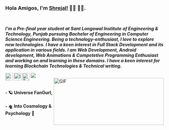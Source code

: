 ### Hola Amigos, I'm [Shrejal!](https://shrejal.codes) 👋🏻 👩‍💻.
<br>

***I'm a Pre-final year student at Sant Longowal Institute of Engineering & Technology, Punjab pursuing Bachelor of Engineering in Computer Science Engineering. Being a technology-enthusiast, I love to explore new technologies. I have a keen interest in Full Stack Development and its application in various fields.
I am Web Development, Android development, Web Animations & Competetive Programming Enthusiast and working on and learning in these domains.
I have a keen interest for learning Blockchain Technologies & Technical writing.***
<br/>

<a href="https://www.linkedin.com/in/shrejal-singh-8026a816b/">
  <img align="left" alt="Linkedin" width="24px" src="https://cdn.jsdelivr.net/npm/simple-icons@v3/icons/linkedin.svg" />
</a>
<a href="https://www.instagram.com/_shrejal.singh_/">
  <img align="left" alt="Instagram" width="24px" src="https://cdn.jsdelivr.net/npm/simple-icons@v3/icons/instagram.svg" />
</a>
<a href="https://t.me/@ShrejalS">
  <img align="left" alt="Telegram" width="24px" src="https://cdn.jsdelivr.net/npm/simple-icons@v3/icons/telegram.svg" />
</a>

![](https://visitor-badge.glitch.me/badge?page_id=shrejal99.shrejal99)
<br />
<img align="right" height="150px" width="350px" alt="GIF" src="https://data.whicdn.com/images/229291713/original.gif" />
<br />

#### - 🪐 Universe FanGurl, 
#### - 🛸 Into Cosmology & Psychology 🧠
<br />
<h1 align='center'></h1>
